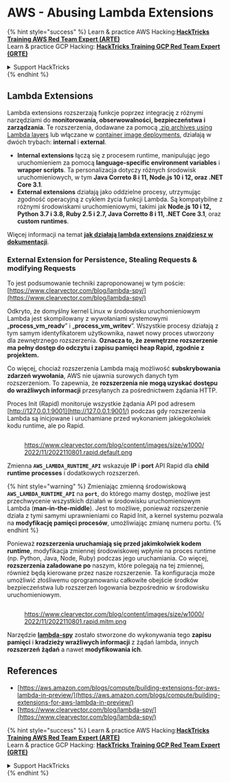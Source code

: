 # AWS - Abusing Lambda Extensions

{% hint style="success" %}
Learn & practice AWS Hacking:<img src="/.gitbook/assets/image.png" alt="" data-size="line">[**HackTricks Training AWS Red Team Expert (ARTE)**](https://training.hacktricks.xyz/courses/arte)<img src="/.gitbook/assets/image.png" alt="" data-size="line">\
Learn & practice GCP Hacking: <img src="/.gitbook/assets/image (2).png" alt="" data-size="line">[**HackTricks Training GCP Red Team Expert (GRTE)**<img src="/.gitbook/assets/image (2).png" alt="" data-size="line">](https://training.hacktricks.xyz/courses/grte)

<details>

<summary>Support HackTricks</summary>

* Check the [**subscription plans**](https://github.com/sponsors/carlospolop)!
* **Join the** 💬 [**Discord group**](https://discord.gg/hRep4RUj7f) or the [**telegram group**](https://t.me/peass) or **follow** us on **Twitter** 🐦 [**@hacktricks\_live**](https://twitter.com/hacktricks\_live)**.**
* **Share hacking tricks by submitting PRs to the** [**HackTricks**](https://github.com/carlospolop/hacktricks) and [**HackTricks Cloud**](https://github.com/carlospolop/hacktricks-cloud) github repos.

</details>
{% endhint %}

## Lambda Extensions

Lambda extensions rozszerzają funkcje poprzez integrację z różnymi narzędziami do **monitorowania, obserwowalności, bezpieczeństwa i zarządzania**. Te rozszerzenia, dodawane za pomocą [.zip archives using Lambda layers](https://docs.aws.amazon.com/lambda/latest/dg/configuration-layers.html) lub włączane w [container image deployments](https://aws.amazon.com/blogs/compute/working-with-lambda-layers-and-extensions-in-container-images/), działają w dwóch trybach: **internal** i **external**.

* **Internal extensions** łączą się z procesem runtime, manipulując jego uruchomieniem za pomocą **language-specific environment variables** i **wrapper scripts**. Ta personalizacja dotyczy różnych środowisk uruchomieniowych, w tym **Java Correto 8 i 11, Node.js 10 i 12, oraz .NET Core 3.1**.
* **External extensions** działają jako oddzielne procesy, utrzymując zgodność operacyjną z cyklem życia funkcji Lambda. Są kompatybilne z różnymi środowiskami uruchomieniowymi, takimi jak **Node.js 10 i 12, Python 3.7 i 3.8, Ruby 2.5 i 2.7, Java Corretto 8 i 11, .NET Core 3.1**, oraz **custom runtimes**.

Więcej informacji na temat [**jak działają lambda extensions znajdziesz w dokumentacji**](https://docs.aws.amazon.com/lambda/latest/dg/runtimes-extensions-api.html).

### External Extension for Persistence, Stealing Requests & modifying Requests

To jest podsumowanie techniki zaproponowanej w tym poście: [https://www.clearvector.com/blog/lambda-spy/](https://www.clearvector.com/blog/lambda-spy/)

Odkryto, że domyślny kernel Linux w środowisku uruchomieniowym Lambda jest skompilowany z wywołaniami systemowymi „**process\_vm\_readv**” i „**process\_vm\_writev**”. Wszystkie procesy działają z tym samym identyfikatorem użytkownika, nawet nowy proces utworzony dla zewnętrznego rozszerzenia. **Oznacza to, że zewnętrzne rozszerzenie ma pełny dostęp do odczytu i zapisu pamięci heap Rapid, zgodnie z projektem.**

Co więcej, chociaż rozszerzenia Lambda mają możliwość **subskrybowania zdarzeń wywołania**, AWS nie ujawnia surowych danych tym rozszerzeniom. To zapewnia, że **rozszerzenia nie mogą uzyskać dostępu do wrażliwych informacji** przesyłanych za pośrednictwem żądania HTTP.

Proces Init (Rapid) monitoruje wszystkie żądania API pod adresem [http://127.0.0.1:9001](http://127.0.0.1:9001/) podczas gdy rozszerzenia Lambda są inicjowane i uruchamiane przed wykonaniem jakiegokolwiek kodu runtime, ale po Rapid.

<figure><img src="../../../../.gitbook/assets/image (90).png" alt=""><figcaption><p><a href="https://www.clearvector.com/blog/content/images/size/w1000/2022/11/2022110801.rapid.default.png">https://www.clearvector.com/blog/content/images/size/w1000/2022/11/2022110801.rapid.default.png</a></p></figcaption></figure>

Zmienna **`AWS_LAMBDA_RUNTIME_API`** wskazuje **IP** i **port** API Rapid dla **child runtime processes** i dodatkowych rozszerzeń.

{% hint style="warning" %}
Zmieniając zmienną środowiskową **`AWS_LAMBDA_RUNTIME_API`** na **`port`**, do którego mamy dostęp, możliwe jest przechwycenie wszystkich działań w środowisku uruchomieniowym Lambda (**man-in-the-middle**). Jest to możliwe, ponieważ rozszerzenie działa z tymi samymi uprawnieniami co Rapid Init, a kernel systemu pozwala na **modyfikację pamięci procesów**, umożliwiając zmianę numeru portu.
{% endhint %}

Ponieważ **rozszerzenia uruchamiają się przed jakimkolwiek kodem runtime**, modyfikacja zmiennej środowiskowej wpłynie na proces runtime (np. Python, Java, Node, Ruby) podczas jego uruchamiania. Co więcej, **rozszerzenia załadowane po** naszym, które polegają na tej zmiennej, również będą kierowane przez nasze rozszerzenie. Ta konfiguracja może umożliwić złośliwemu oprogramowaniu całkowite obejście środków bezpieczeństwa lub rozszerzeń logowania bezpośrednio w środowisku uruchomieniowym.

<figure><img src="../../../../.gitbook/assets/image (3) (4).png" alt=""><figcaption><p><a href="https://www.clearvector.com/blog/content/images/size/w1000/2022/11/2022110801.rapid.mitm.png">https://www.clearvector.com/blog/content/images/size/w1000/2022/11/2022110801.rapid.mitm.png</a></p></figcaption></figure>

Narzędzie [**lambda-spy**](https://github.com/clearvector/lambda-spy) zostało stworzone do wykonywania tego **zapisu pamięci** i **kradzieży wrażliwych informacji** z żądań lambda, innych **rozszerzeń** **żądań** a nawet **modyfikowania ich**.

## References

* [https://aws.amazon.com/blogs/compute/building-extensions-for-aws-lambda-in-preview/](https://aws.amazon.com/blogs/compute/building-extensions-for-aws-lambda-in-preview/)
* [https://www.clearvector.com/blog/lambda-spy/](https://www.clearvector.com/blog/lambda-spy/)

{% hint style="success" %}
Learn & practice AWS Hacking:<img src="/.gitbook/assets/image.png" alt="" data-size="line">[**HackTricks Training AWS Red Team Expert (ARTE)**](https://training.hacktricks.xyz/courses/arte)<img src="/.gitbook/assets/image.png" alt="" data-size="line">\
Learn & practice GCP Hacking: <img src="/.gitbook/assets/image (2).png" alt="" data-size="line">[**HackTricks Training GCP Red Team Expert (GRTE)**<img src="/.gitbook/assets/image (2).png" alt="" data-size="line">](https://training.hacktricks.xyz/courses/grte)

<details>

<summary>Support HackTricks</summary>

* Check the [**subscription plans**](https://github.com/sponsors/carlospolop)!
* **Join the** 💬 [**Discord group**](https://discord.gg/hRep4RUj7f) or the [**telegram group**](https://t.me/peass) or **follow** us on **Twitter** 🐦 [**@hacktricks\_live**](https://twitter.com/hacktricks\_live)**.**
* **Share hacking tricks by submitting PRs to the** [**HackTricks**](https://github.com/carlospolop/hacktricks) and [**HackTricks Cloud**](https://github.com/carlospolop/hacktricks-cloud) github repos.

</details>
{% endhint %}
